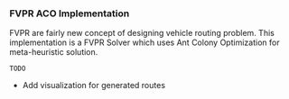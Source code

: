 ### FVPR ACO Implementation

FVPR are fairly new concept of designing vehicle routing problem. This implementation is a FVPR Solver which uses Ant Colony Optimization for meta-heuristic solution.

`TODO`
- Add visualization for generated routes
